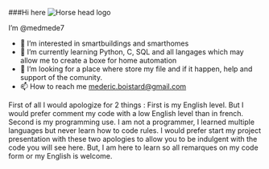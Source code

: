 ###Hi here
<picture>
 <source media="(prefers-color-scheme: dark)" srcset="https://t4.ftcdn.net/jpg/01/87/42/97/360_F_187429738_oJHHm3eHr4PgvitblVqgmbBI5mTxpRmT.jpg">
 <source media="(prefers-color-scheme: light)" srcset="https://t4.ftcdn.net/jpg/01/87/42/97/360_F_187429738_oJHHm3eHr4PgvitblVqgmbBI5mTxpRmT.jpg">
 <img alt="Horse head logo" src="https://t4.ftcdn.net/jpg/01/87/42/97/360_F_187429738_oJHHm3eHr4PgvitblVqgmbBI5mTxpRmT.jpg">
</picture>

I’m @medmede7
- 👀 I’m interested in smartbuildings and smarthomes
- 🌱 I’m currently learning Python, C, SQL and all langages which may allow me to create a boxe for home automation
- 💞️ I’m looking for a place where store my file and if it happen, help and support of the comunity.
- 📫 How to reach me mederic.boistard@gmail.com


First of all I would apologize for 2 things :
First is my English level. But I would prefer comment my code with a low English level than in french.
Second is my programming use. I am not a programmer, I learned multiple languages but never learn how to code rules.
I would prefer start my project presentation with these two apologies to allow you to be indulgent with the code you will see here. But, I am here to learn so all remarques on my code form or my English is welcome.
